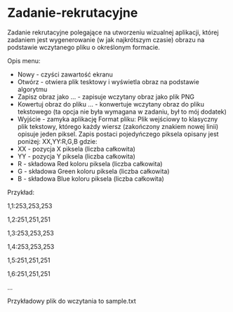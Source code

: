 # Zadanie-rekrutacyjne
Zadanie rekrutacyjne polegające na utworzeniu wizualnej aplikacji, której zadaniem jest wygenerowanie (w jak najkrótszym czasie) obrazu na podstawie wczytanego pliku o określonym formacie.




Opis menu:
  - Nowy - czyści zawartość ekranu
  - Otwórz - otwiera plik tesktowy i wyświetla obraz na podstawie algorytmu
  - Zapisz obraz jako ... - zapisuje wczytany obraz jako plik PNG
  - Kowertuj obraz do pliku ... - konwertuje wczytany obraz do pliku tekstowego (ta opcja nie była wymagana w zadaniu, był to mój dodatek)
  - Wyjście - zamyka aplikację
Format pliku:
Plik wejściowy to klasyczny plik tekstowy, którego każdy wiersz (zakończony znakiem nowej linii) opisuje jeden piksel. Zapis postaci pojedyńczego piksela opisany jest poniżej:
      XX,YY:R,G,B gdzie:
- XX - pozycja X piksela (liczba całkowita)
- YY - pozycja Y piksela (liczba całkowita)
- R - składowa Red koloru piksela (liczba całkowita)
- G - składowa Green koloru piksela (liczba całkowita)
- B - składowa Blue koloru piksela (liczba całkowita)

Przykład:

1,1:253,253,253

1,2:251,251,251

1,3:253,253,253

1,4:253,253,253

1,5:251,251,251

1,6:251,251,251

...

Przykładowy plik do wczytania to sample.txt
